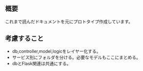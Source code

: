## 概要
これまで読んだドキュメントを元にプロトタイプ作成しています。

## 考慮すること
* db,controller,model,logicをレイヤー化する。
* サービス別にフォルダを分ける。必要なモデルもここにまとめる。
* dbとFlask関連は共通にする。

